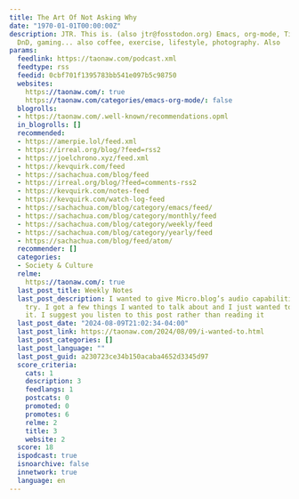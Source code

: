 ```yaml
---
title: The Art Of Not Asking Why
date: "1970-01-01T00:00:00Z"
description: JTR. This is. (also jtr@fosstodon.org) Emacs, org-mode, TiddlyWiki, Linux,
  DnD, gaming... also coffee, exercise, lifestyle, photography. Also
params:
  feedlink: https://taonaw.com/podcast.xml
  feedtype: rss
  feedid: 0cbf701f1395783bb541e097b5c98750
  websites:
    https://taonaw.com/: true
    https://taonaw.com/categories/emacs-org-mode/: false
  blogrolls:
  - https://taonaw.com/.well-known/recommendations.opml
  in_blogrolls: []
  recommended:
  - https://amerpie.lol/feed.xml
  - https://irreal.org/blog/?feed=rss2
  - https://joelchrono.xyz/feed.xml
  - https://kevquirk.com/feed
  - https://sachachua.com/blog/feed
  - https://irreal.org/blog/?feed=comments-rss2
  - https://kevquirk.com/notes-feed
  - https://kevquirk.com/watch-log-feed
  - https://sachachua.com/blog/category/emacs/feed/
  - https://sachachua.com/blog/category/monthly/feed
  - https://sachachua.com/blog/category/weekly/feed
  - https://sachachua.com/blog/category/yearly/feed
  - https://sachachua.com/blog/feed/atom/
  recommender: []
  categories:
  - Society & Culture
  relme:
    https://taonaw.com/: true
  last_post_title: Weekly Notes
  last_post_description: I wanted to give Micro.blog’s audio capabilities another
    try. I got a few things I wanted to talk about and I just wanted to just go for
    it. I suggest you listen to this post rather than reading it
  last_post_date: "2024-08-09T21:02:34-04:00"
  last_post_link: https://taonaw.com/2024/08/09/i-wanted-to.html
  last_post_categories: []
  last_post_language: ""
  last_post_guid: a230723ce34b150acaba4652d3345d97
  score_criteria:
    cats: 1
    description: 3
    feedlangs: 1
    postcats: 0
    promoted: 0
    promotes: 6
    relme: 2
    title: 3
    website: 2
  score: 18
  ispodcast: true
  isnoarchive: false
  innetwork: true
  language: en
---
```

